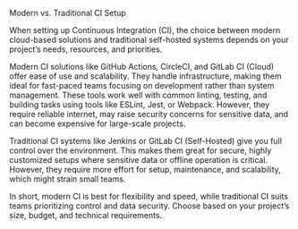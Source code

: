 Modern vs. Traditional CI Setup  

When setting up Continuous Integration (CI), the choice between modern cloud-based solutions and traditional self-hosted systems depends on your project’s needs, resources, and priorities.  

Modern CI solutions like GitHub Actions, CircleCI, and GitLab CI (Cloud) offer ease of use and scalability. They handle infrastructure, making them ideal for fast-paced teams focusing on development rather than system management. These tools work well with common linting, testing, and building tasks using tools like ESLint, Jest, or Webpack. However, they require reliable internet, may raise security concerns for sensitive data, and can become expensive for large-scale projects.  

Traditional CI systems like Jenkins or GitLab CI (Self-Hosted) give you full control over the environment. This makes them great for secure, highly customized setups where sensitive data or offline operation is critical. However, they require more effort for setup, maintenance, and scalability, which might strain small teams.  

In short, modern CI is best for flexibility and speed, while traditional CI suits teams prioritizing control and data security. Choose based on your project’s size, budget, and technical requirements.

